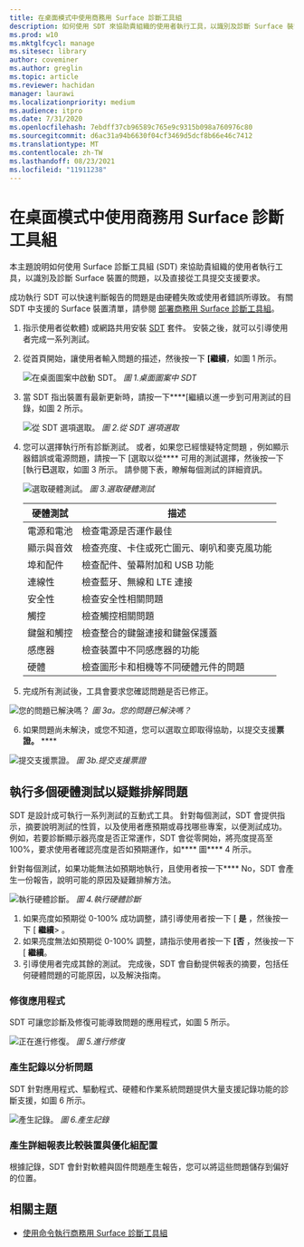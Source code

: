 ```yaml
---
title: 在桌面模式中使用商務用 Surface 診斷工具組
description: 如何使用 SDT 來協助貴組織的使用者執行工具，以識別及診斷 Surface 裝置的問題，以及直接從工具提交支援要求。
ms.prod: w10
ms.mktglfcycl: manage
ms.sitesec: library
author: coveminer
ms.author: greglin
ms.topic: article
ms.reviewer: hachidan
manager: laurawi
ms.localizationpriority: medium
ms.audience: itpro
ms.date: 7/31/2020
ms.openlocfilehash: 7ebdff37cb96589c765e9c9315b098a760976c80
ms.sourcegitcommit: d6ac31a94b6630f04cf3469d5dcf8b66e46c7412
ms.translationtype: MT
ms.contentlocale: zh-TW
ms.lasthandoff: 08/23/2021
ms.locfileid: "11911238"
---
```

# <a name="use-surface-diagnostic-toolkit-for-business-in-desktop-mode"></a>在桌面模式中使用商務用 Surface 診斷工具組

本主題說明如何使用 Surface 診斷工具組 (SDT) 來協助貴組織的使用者執行工具，以識別及診斷 Surface 裝置的問題，以及直接從工具提交支援要求。 

成功執行 SDT 可以快速判斷報告的問題是由硬體失敗或使用者錯誤所導致。 有關 SDT 中支援的 Surface 裝置清單，請參閱 [部署商務用 Surface 診斷工具組](surface-diagnostic-toolkit-business.md)。


1. 指示使用者從軟體) 或網路共用安裝 [SDT](surface-diagnostic-toolkit-business.md#preparing-the-sdt-package-for-distribution) 套件。 安裝之後，就可以引導使用者完成一系列測試。 

2. 從首頁開始，讓使用者輸入問題的描述，然後按一下 **[繼續**，如圖 1 所示。

    ![在桌面圖案中啟動 SDT。 ](images/sdt-desk-1.png)
*圖 1.桌面圖案中 SDT*

3. 當 SDT 指出裝置有最新更新時，請按一下****[繼續以進一步到可用測試的目錄，如圖 2 所示。

    ![從 SDT 選項選取。 ](images/sdt1.png)
*圖 2.從 SDT 選項選取*

4. 您可以選擇執行所有診斷測試。 或者，如果您已經懷疑特定問題 ，例如顯示器錯誤或電源問題，請按一下 [選取以從**** 可用的測試選擇，然後按一下 [執行**已**選取，如圖 3 所示。 請參閱下表，瞭解每個測試的詳細資訊。 

    ![選取硬體測試。 ](images/sdt2.png)
*圖 3.選取硬體測試*

    硬體測試 | 描述
    --- | ---
    電源和電池 |  檢查電源是否運作最佳
    顯示與音效   | 檢查亮度、卡住或死亡圖元、喇叭和麥克風功能
    埠和配件   | 檢查配件、螢幕附加和 USB 功能
    連線性 |  檢查藍牙、無線和 LTE 連接
    安全性    | 檢查安全性相關問題
    觸控   | 檢查觸控相關問題
    鍵盤和觸控 |    檢查整合的鍵盤連接和鍵盤保護蓋
    感應器 | 檢查裝置中不同感應器的功能
    硬體 |  檢查圖形卡和相機等不同硬體元件的問題

5. 完成所有測試後，工具會要求您確認問題是否已修正。 

 ![您的問題已解決嗎？ ](images/sdt3.png)
*圖 3a。您的問題已解決嗎？*

6. 如果問題尚未解決，或您不知道，您可以選取立即取得協助，以提交支援**票證。** ****
 
 ![提交支援票證。 ](images/sdt4.png)
*圖 3b.提交支援票證*

<span id="multiple" />

## <a name="running-multiple-hardware-tests-to-troubleshoot-issues"></a>執行多個硬體測試以疑難排解問題

SDT 是設計成可執行一系列測試的互動式工具。 針對每個測試，SDT 會提供指示，摘要說明測試的性質，以及使用者應預期或尋找哪些專案，以便測試成功。 例如，若要診斷顯示器亮度是否正常運作，SDT 會從零開始，將亮度提高至 100%，要求使用者確認亮度是否如預期運作，如**** 圖**** 4 所示。 

針對每個測試，如果功能無法如預期地執行，且使用者按一下**** No，SDT 會產生一份報告，說明可能的原因及疑難排解方法。 

![執行硬體診斷。 ](images/sdt-desk-4.png)
*圖 4.執行硬體診斷*

1. 如果亮度如預期從 0-100% 成功調整，請引導使用者按一下 [ **是** ，然後按一下 [ **繼續**> 。 
2. 如果亮度無法如預期從 0-100% 調整，請指示使用者按一下 **[否** ，然後按一下 [ **繼續**。 
3. 引導使用者完成其餘的測試。 完成後，SDT 會自動提供報表的摘要，包括任何硬體問題的可能原因，以及解決指南。


### <a name="repairing-applications"></a>修復應用程式

SDT 可讓您診斷及修復可能導致問題的應用程式，如圖 5 所示。

![正在進行修復。 ](images/sdt-desk-5.png)
*圖 5.進行修復*
<span id="logs" />

### <a name="generating-logs-for-analyzing-issues"></a>產生記錄以分析問題 

SDT 針對應用程式、驅動程式、硬體和作業系統問題提供大量支援記錄功能的診斷支援，如圖 6 所示。

![產生記錄。 ](images/sdt-desk-6.png)
*圖 6.產生記錄*

<span id="detailed-report" />

### <a name="generating-detailed-report-comparing-device-vs-optimal-configuration"></a>產生詳細報表比較裝置與優化組配置

根據記錄，SDT 會針對軟體與固件問題產生報告，您可以將這些問題儲存到偏好的位置。

## <a name="related-topics"></a>相關主題

- [使用命令執行商務用 Surface 診斷工具組](surface-diagnostic-toolkit-command-line.md)

